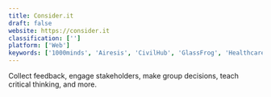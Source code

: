 ```yaml
---
title: Consider.it
draft: false 
website: https://consider.it
classification: ['']
platform: ['Web']
keywords: ['1000minds', 'Airesis', 'CivilHub', 'GlassFrog', 'Healthcare.gov', 'Loomio', 'OpenSesame', 'VanillaSoft']
---
```

Collect feedback, engage stakeholders, make group decisions, teach critical thinking, and more.